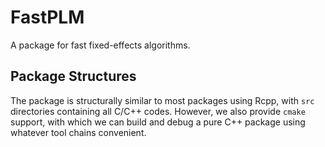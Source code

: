 # FastPLM

A package for fast fixed-effects algorithms.

## Package Structures

The package is structurally similar to most packages using Rcpp, with `src` directories containing all C/C++ codes. However, we also provide `cmake` support, with which we can build and debug a pure C++ package using whatever tool chains convenient.
